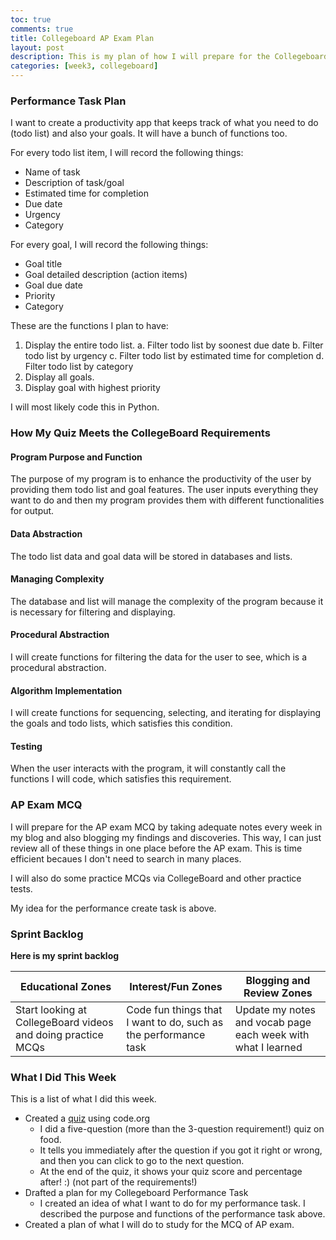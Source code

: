 ```yaml
---
toc: true
comments: true
title: Collegeboard AP Exam Plan
layout: post
description: This is my plan of how I will prepare for the Collegeboard AP Exam.
categories: [week3, collegeboard]
---
```


### Performance Task Plan
I want to create a productivity app that keeps track of what you need to do (todo list) and also your goals. It will have a bunch of functions too.

For every todo list item, I will record the following things:
- Name of task
- Description of task/goal
- Estimated time for completion
- Due date
- Urgency
- Category

For every goal, I will record the following things:
- Goal title
- Goal detailed description (action items)
- Goal due date
- Priority
- Category

These are the functions I plan to have:
1. Display the entire todo list.
    a. Filter todo list by soonest due date
    b. Filter todo list by urgency
    c. Filter todo list by estimated time for completion
    d. Filter todo list by category
2. Display all goals.
3. Display goal with highest priority

I will most likely code this in Python.

### How My Quiz Meets the CollegeBoard Requirements

#### Program Purpose and Function
The purpose of my program is to enhance the productivity of the user by providing them todo list and goal features. The user inputs everything they want to do and then my program provides them with different functionalities for output.

#### Data Abstraction
The todo list data and goal data will be stored in databases and lists.

#### Managing Complexity
The database and list will manage the complexity of the program because it is necessary for filtering and displaying.

#### Procedural Abstraction
I will create functions for filtering the data for the user to see, which is a procedural abstraction.

#### Algorithm Implementation
I will create functions for sequencing, selecting, and iterating for displaying the goals and todo lists, which satisfies this condition.

#### Testing
When the user interacts with the program, it will constantly call the functions I will code, which satisfies this requirement.

### AP Exam MCQ
I will prepare for the AP exam MCQ by taking adequate notes every week in my blog and also blogging my findings and discoveries. This way, I can just review all of these things in one place before the AP exam. This is time efficient becaues I don't need to search in many places.

I will also do some practice MCQs via CollegeBoard and other practice tests.

My idea for the performance create task is above.

### Sprint Backlog
<b>Here is my sprint backlog</b>
<table>
<thead>
  <tr>
    <th>Educational Zones</th>
    <th>Interest/Fun Zones</th>
    <th>Blogging and Review Zones</th>
  </tr>
</thead>
<tbody>
  <tr>
    <td>Start looking at CollegeBoard videos and doing practice MCQs</td>
    <td>Code fun things that I want to do, such as the performance task</td>
    <td>Update my notes and vocab page each week with what I learned</td>
  </tr>
</tbody>
</table>

### What I Did This Week
This is a list of what I did this week.
- Created a [quiz](https://studio.code.org/projects/applab/V_oDt5yy_qq1Xr8AzGKbiO_LCN-sBTvUuMT7Y8u4p-I) using code.org
    - I did a five-question (more than the 3-question requirement!) quiz on food.
    - It tells you immediately after the question if you got it right or wrong, and then you can click to go to the next question.
    - At the end of the quiz, it shows your quiz score and percentage after! :) (not part of the requirements!)
- Drafted a plan for my Collegeboard Performance Task
    - I created an idea of what I want to do for my performance task. I described the purpose and functions of the performance task above.
- Created a plan of what I will do to study for the MCQ of AP exam.